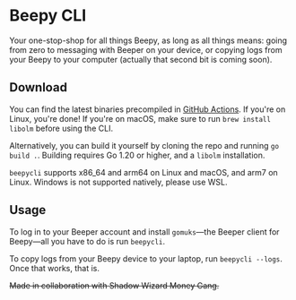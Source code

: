 # Beepy CLI
Your one-stop-shop for all things Beepy, as long as all things means:
going from zero to messaging with Beeper on your device, or copying logs
from your Beepy to your computer (actually that second bit is coming
soon).

## Download
You can find the latest binaries precompiled in [GitHub Actions]. If
you're on Linux, you're done! If you're on macOS, make sure to run `brew
install libolm` before using the CLI.

Alternatively, you can build it yourself by cloning the repo and running
`go build .`. Building requires Go 1.20 or higher, and a `libolm`
installation.

`beepycli` supports x86_64 and arm64 on Linux and macOS, and arm7 on Linux.
Windows is not supported natively, please use WSL.

## Usage
To log in to your Beeper account and install `gomuks`—the Beeper client
for Beepy—all you have to do is run `beepycli`.

To copy logs from your Beepy device to your laptop, run `beepycli
--logs`. Once that works, that is.

~~Made in collaboration with Shadow Wizard Money Gang.~~

[GitHub Actions]: https://github.com/beeper/beepycli/actions
